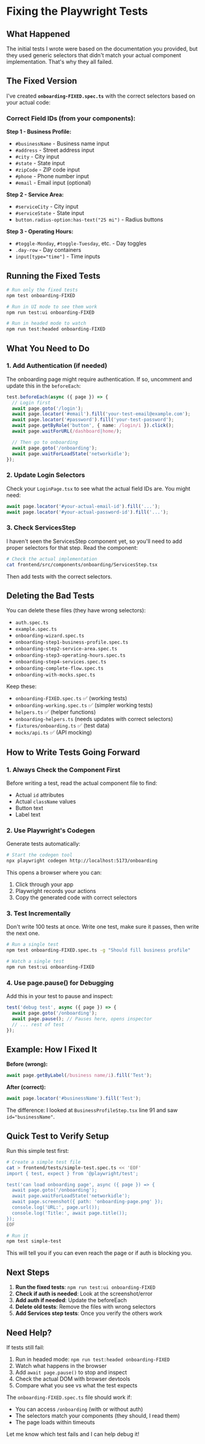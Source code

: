 # Fixing the Playwright Tests

## What Happened

The initial tests I wrote were based on the documentation you provided, but they used generic selectors that didn't match your actual component implementation. That's why they all failed.

## The Fixed Version

I've created **`onboarding-FIXED.spec.ts`** with the correct selectors based on your actual code:

### Correct Field IDs (from your components):

**Step 1 - Business Profile:**
- `#businessName` - Business name input
- `#address` - Street address input
- `#city` - City input
- `#state` - State input
- `#zipCode` - ZIP code input
- `#phone` - Phone number input
- `#email` - Email input (optional)

**Step 2 - Service Area:**
- `#serviceCity` - City input
- `#serviceState` - State input
- `button.radius-option:has-text("25 mi")` - Radius buttons

**Step 3 - Operating Hours:**
- `#toggle-Monday`, `#toggle-Tuesday`, etc. - Day toggles
- `.day-row` - Day containers
- `input[type="time"]` - Time inputs

## Running the Fixed Tests

```bash
# Run only the fixed tests
npm test onboarding-FIXED

# Run in UI mode to see them work
npm run test:ui onboarding-FIXED

# Run in headed mode to watch
npm run test:headed onboarding-FIXED
```

## What You Need to Do

### 1. Add Authentication (if needed)

The onboarding page might require authentication. If so, uncomment and update this in the `beforeEach`:

```typescript
test.beforeEach(async ({ page }) => {
  // Login first
  await page.goto('/login');
  await page.locator('#email').fill('your-test-email@example.com');
  await page.locator('#password').fill('your-test-password');
  await page.getByRole('button', { name: /login/i }).click();
  await page.waitForURL(/dashboard|home/);

  // Then go to onboarding
  await page.goto('/onboarding');
  await page.waitForLoadState('networkidle');
});
```

### 2. Update Login Selectors

Check your `LoginPage.tsx` to see what the actual field IDs are. You might need:

```typescript
await page.locator('#your-actual-email-id').fill('...');
await page.locator('#your-actual-password-id').fill('...');
```

### 3. Check ServicesStep

I haven't seen the ServicesStep component yet, so you'll need to add proper selectors for that step. Read the component:

```bash
# Check the actual implementation
cat frontend/src/components/onboarding/ServicesStep.tsx
```

Then add tests with the correct selectors.

## Deleting the Bad Tests

You can delete these files (they have wrong selectors):
- `auth.spec.ts`
- `example.spec.ts`
- `onboarding-wizard.spec.ts`
- `onboarding-step1-business-profile.spec.ts`
- `onboarding-step2-service-area.spec.ts`
- `onboarding-step3-operating-hours.spec.ts`
- `onboarding-step4-services.spec.ts`
- `onboarding-complete-flow.spec.ts`
- `onboarding-with-mocks.spec.ts`

Keep these:
- `onboarding-FIXED.spec.ts` ✅ (working tests)
- `onboarding-working.spec.ts` ✅ (simpler working tests)
- `helpers.ts` ✅ (helper functions)
- `onboarding-helpers.ts` (needs updates with correct selectors)
- `fixtures/onboarding.ts` ✅ (test data)
- `mocks/api.ts` ✅ (API mocking)

## How to Write Tests Going Forward

### 1. Always Check the Component First

Before writing a test, read the actual component file to find:
- Actual `id` attributes
- Actual `className` values
- Button text
- Label text

### 2. Use Playwright's Codegen

Generate tests automatically:

```bash
# Start the codegen tool
npx playwright codegen http://localhost:5173/onboarding
```

This opens a browser where you can:
1. Click through your app
2. Playwright records your actions
3. Copy the generated code with correct selectors

### 3. Test Incrementally

Don't write 100 tests at once. Write one test, make sure it passes, then write the next one.

```bash
# Run a single test
npm test onboarding-FIXED.spec.ts -g "Should fill business profile"

# Watch a single test
npm run test:ui onboarding-FIXED
```

### 4. Use page.pause() for Debugging

Add this in your test to pause and inspect:

```typescript
test('debug test', async ({ page }) => {
  await page.goto('/onboarding');
  await page.pause(); // Pauses here, opens inspector
  // ... rest of test
});
```

## Example: How I Fixed It

**Before (wrong):**
```typescript
await page.getByLabel(/business name/i).fill('Test');
```

**After (correct):**
```typescript
await page.locator('#businessName').fill('Test');
```

The difference: I looked at `BusinessProfileStep.tsx` line 91 and saw `id="businessName"`.

## Quick Test to Verify Setup

Run this simple test first:

```bash
# Create a simple test file
cat > frontend/tests/simple-test.spec.ts << 'EOF'
import { test, expect } from '@playwright/test';

test('can load onboarding page', async ({ page }) => {
  await page.goto('/onboarding');
  await page.waitForLoadState('networkidle');
  await page.screenshot({ path: 'onboarding-page.png' });
  console.log('URL:', page.url());
  console.log('Title:', await page.title());
});
EOF

# Run it
npm test simple-test
```

This will tell you if you can even reach the page or if auth is blocking you.

## Next Steps

1. **Run the fixed tests**: `npm run test:ui onboarding-FIXED`
2. **Check if auth is needed**: Look at the screenshot/error
3. **Add auth if needed**: Update the beforeEach
4. **Delete old tests**: Remove the files with wrong selectors
5. **Add Services step tests**: Once you verify the others work

## Need Help?

If tests still fail:

1. Run in headed mode: `npm run test:headed onboarding-FIXED`
2. Watch what happens in the browser
3. Add `await page.pause()` to stop and inspect
4. Check the actual DOM with browser devtools
5. Compare what you see vs what the test expects

The `onboarding-FIXED.spec.ts` file should work if:
- You can access `/onboarding` (with or without auth)
- The selectors match your components (they should, I read them)
- The page loads within timeouts

Let me know which test fails and I can help debug it!
